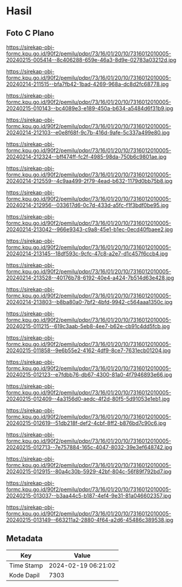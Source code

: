 # Hasil

## Foto C Plano

https://sirekap-obj-formc.kpu.go.id/90f2/pemilu/pdpr/73/16/01/20/10/7316012010005-20240215-005414--8c406288-659e-46a3-8d9e-02783a03212d.jpg

https://sirekap-obj-formc.kpu.go.id/90f2/pemilu/pdpr/73/16/01/20/10/7316012010005-20240214-211515--bfa7fb42-1bad-4269-968a-dc8d2fc68778.jpg

https://sirekap-obj-formc.kpu.go.id/90f2/pemilu/pdpr/73/16/01/20/10/7316012010005-20240215-010143--bc4089e3-e189-450a-b634-a5484d6f31b9.jpg

https://sirekap-obj-formc.kpu.go.id/90f2/pemilu/pdpr/73/16/01/20/10/7316012010005-20240214-212103--e0e8f68f-9c7b-416d-9afe-5c337a499e80.jpg

https://sirekap-obj-formc.kpu.go.id/90f2/pemilu/pdpr/73/16/01/20/10/7316012010005-20240214-212324--bff474ff-fc2f-4985-98da-750b6c9801ae.jpg

https://sirekap-obj-formc.kpu.go.id/90f2/pemilu/pdpr/73/16/01/20/10/7316012010005-20240214-212559--4c9aa499-2f79-4ead-b632-1179d0bb75b8.jpg

https://sirekap-obj-formc.kpu.go.id/90f2/pemilu/pdpr/73/16/01/20/10/7316012010005-20240214-212956--033617d6-0c7d-433d-a5fc-f1f3bdf0be95.jpg

https://sirekap-obj-formc.kpu.go.id/90f2/pemilu/pdpr/73/16/01/20/10/7316012010005-20240214-213042--966e9343-c9a8-45e1-b1ec-0ecd40fbaee2.jpg

https://sirekap-obj-formc.kpu.go.id/90f2/pemilu/pdpr/73/16/01/20/10/7316012010005-20240214-213145--18df593c-9cfc-47c8-a2e7-d1c457f6ccb4.jpg

https://sirekap-obj-formc.kpu.go.id/90f2/pemilu/pdpr/73/16/01/20/10/7316012010005-20240214-213528--40176b78-6192-40e4-a424-7b514d63e428.jpg

https://sirekap-obj-formc.kpu.go.id/90f2/pemilu/pdpr/73/16/01/20/10/7316012010005-20240214-213803--b8ba80a0-7bf2-4bfd-9942-c564aaa1350c.jpg

https://sirekap-obj-formc.kpu.go.id/90f2/pemilu/pdpr/73/16/01/20/10/7316012010005-20240215-011215--619c3aab-5eb8-4ee7-b62e-cb91c4dd5fcb.jpg

https://sirekap-obj-formc.kpu.go.id/90f2/pemilu/pdpr/73/16/01/20/10/7316012010005-20240215-011858--9e6b55e2-4162-4df9-8ce7-7631ecb01204.jpg

https://sirekap-obj-formc.kpu.go.id/90f2/pemilu/pdpr/73/16/01/20/10/7316012010005-20240215-012123--e7fdbb76-db67-4300-81a0-4f7946893e66.jpg

https://sirekap-obj-formc.kpu.go.id/90f2/pemilu/pdpr/73/16/01/20/10/7316012010005-20240215-012409--4a3156d0-aedc-4f2d-80f5-5d91053e1eb1.jpg

https://sirekap-obj-formc.kpu.go.id/90f2/pemilu/pdpr/73/16/01/20/10/7316012010005-20240215-012619--51db218f-def2-4cbf-8ff2-b876bd7c90c6.jpg

https://sirekap-obj-formc.kpu.go.id/90f2/pemilu/pdpr/73/16/01/20/10/7316012010005-20240215-012713--7e757884-165c-4047-8032-39e3ef648742.jpg

https://sirekap-obj-formc.kpu.go.id/90f2/pemilu/pdpr/73/16/01/20/10/7316012010005-20240215-012915--80a4c30b-5929-42bf-804c-56f89f792bd7.jpg

https://sirekap-obj-formc.kpu.go.id/90f2/pemilu/pdpr/73/16/01/20/10/7316012010005-20240215-013037--b3aa44c5-b187-4ef4-9e31-81a046602357.jpg

https://sirekap-obj-formc.kpu.go.id/90f2/pemilu/pdpr/73/16/01/20/10/7316012010005-20240215-013149--663211a2-2880-4f64-a2d6-45486c389538.jpg


## Metadata

| Key        | Value               |
| ---------- | ------------------- |
| Time Stamp | 2024-02-19 06:21:02 |
| Kode Dapil | 7303                |



